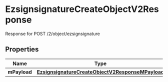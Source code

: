 

# EzsignsignatureCreateObjectV2Response

Response for POST /2/object/ezsignsignature

## Properties

| Name | Type | Description | Notes |
|------------ | ------------- | ------------- | -------------|
|**mPayload** | [**EzsignsignatureCreateObjectV2ResponseMPayload**](EzsignsignatureCreateObjectV2ResponseMPayload.md) |  |  |



